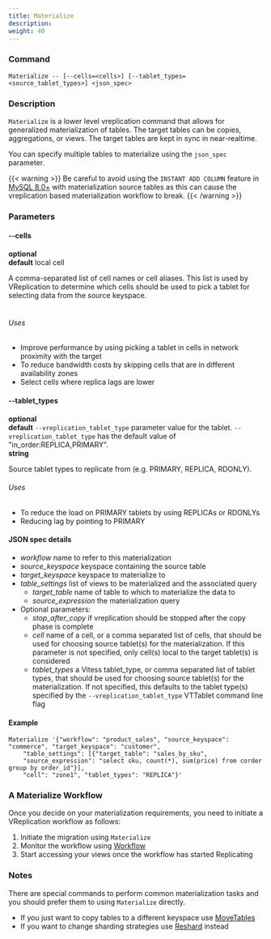 ```yaml
---
title: Materialize
description:
weight: 40
---
```


### Command

```
Materialize -- [--cells=<cells>] [--tablet_types=<source_tablet_types>] <json_spec>
```

### Description

`Materialize` is a lower level vreplication command that allows for generalized materialization of tables. The target tables
can be copies, aggregations, or views. The target tables are kept in sync in near-realtime.

You can specify multiple tables to materialize using the `json_spec` parameter.

{{< warning >}}
Be careful to avoid using the `INSTANT ADD COLUMN` feature in [MySQL 8.0+](https://mysqlserverteam.com/mysql-8-0-innodb-now-supports-instant-add-column/) with materialization source tables as this can cause the vreplication based materialization workflow to break.
{{< /warning >}}

### Parameters


#### --cells
**optional**\
**default** local cell

<div class="cmd">

A comma-separated list of cell names or cell aliases. This list is used by VReplication to determine which
cells should be used to pick a tablet for selecting data from the source keyspace.<br><br>

###### Uses

* Improve performance by using picking a tablet in cells in network proximity with the target
* To reduce bandwidth costs by skipping cells that are in different availability zones
* Select cells where replica lags are lower
</div>

#### --tablet_types 
**optional**\
**default** `--vreplication_tablet_type` parameter value for the tablet. `--vreplication_tablet_type` has the default value of "in_order:REPLICA,PRIMARY".\
**string**

<div class="cmd">

Source tablet types to replicate from (e.g. PRIMARY, REPLICA, RDONLY).

</div>

###### Uses

* To reduce the load on PRIMARY tablets by using REPLICAs or RDONLYs
* Reducing lag by pointing to PRIMARY

</div>

#### JSON spec details
<div class="cmd">

* *workflow* name to refer to this materialization
* *source_keyspace* keyspace containing the source table
* *target_keyspace* keyspace to materialize to
* *table_settings* list of views to be materialized and the associated query
  * *target_table* name of table to which to materialize the data to
  * *source_expression* the materialization query
* Optional parameters:
  * *stop_after_copy* if vreplication should be stopped after the copy phase
    is complete
  * *cell* name of a cell, or a comma separated list of cells, that should be
    used for choosing source tablet(s) for the materialization. If this
    parameter is not specified, only cell(s) local to the target tablet(s) is
    considered
  * *tablet_types* a Vitess tablet_type, or comma separated list of tablet
    types, that should be used for choosing source tablet(s) for the
    materialization. If not specified, this defaults to the tablet type(s)
    specified by the `--vreplication_tablet_type` VTTablet command line flag

</div>

#### Example
```
Materialize '{"workflow": "product_sales", "source_keyspace": "commerce", "target_keyspace": "customer",
    "table_settings": [{"target_table": "sales_by_sku",
    "source_expression": "select sku, count(*), sum(price) from corder group by order_id"}],
    "cell": "zone1", "tablet_types": "REPLICA"}'
```


### A Materialize Workflow

Once you decide on your materialization requirements, you need to initiate a VReplication workflow as follows:

1. Initiate the migration using `Materialize`
2. Monitor the workflow using [Workflow](../workflow)
3. Start accessing your views once the workflow has started Replicating

### Notes

There are special commands to perform common materialization tasks and you should prefer them
to using `Materialize` directly.

* If you just want to copy tables to a different keyspace use [MoveTables](../movetables)
* If you want to change sharding strategies use [Reshard](../reshard) instead
